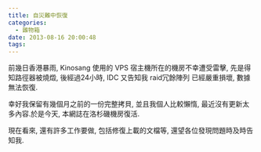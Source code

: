 ```yaml
---
title: 自災難中恢復
categories:
  - 雜物箱
date: 2013-08-16 20:00:48
tags:
---
```


前幾日香港暴雨, Kinosang 使用的 VPS 宿主機所在的機房不幸遭受雷擊, 先是得知路徑器被燒燬, 後經過24小時, IDC 又告知我 raid冗餘陣列 已經嚴重損壞, 數據無法恢復.

幸好我保留有幾個月之前的一份完整拷貝, 並且我個人比較懶惰, 最近沒有更新太多內容.於是今天, 本網誌在洛杉磯機房復活.

現在看來, 還有許多工作要做, 包括修復上載的文檔等, 還望各位發現問題時及時告知我.
